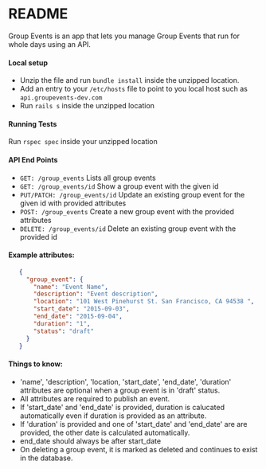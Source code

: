 # README

Group Events is an app that lets you manage Group Events that run for whole days using an API.
 
#### Local setup
 - Unzip the file and run `bundle install` inside the unzipped location. 
 - Add an entry to your `/etc/hosts` file to point to you local host such as `api.groupevents-dev.com`
 - Run `rails s` inside the unzipped location
 
#### Running Tests
Run `rspec spec` inside your unzipped location

#### API End Points
 + `GET: /group_events` Lists all group events
 + `GET: /group_events/id` Show a group event with the given id
 + `PUT/PATCH: /group_events/id` Update an existing group event for the given id with provided attributes
 + `POST: /group_events` Create a new group event with the provided attributes
+ `DELETE: /group_events/id` Delete an existing group event with the provided id

#### Example attributes:
 
 ```json
    {
      "group_event": {
        "name": "Event Name",
        "description": "Event description",
        "location": "101 West Pinehurst St. San Francisco, CA 94538 ",
        "start_date": "2015-09-03",
        "end_date": "2015-09-04",
        "duration": "1",
        "status": "draft"
      }
    }
 ```
 
#### Things to know:
 
 + 'name', 'description', 'location, 'start_date', 'end_date', 'duration' attributes are optional when a group event is in 'draft' status.
 + All attributes are required to publish an event. 
 + If 'start_date' and 'end_date' is provided, duration is calucated automatically even if duration is provided as an attribute.
 + If 'duration' is provided and one of 'start_date' and 'end_date' are are provided, the other date is calculated automatically.
 + end_date should always be after start_date
 + On deleting a group event, it is marked as deleted and continues to exist in the database. 
 